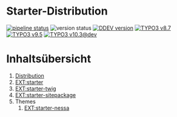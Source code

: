 # Starter-Distribution

[![pipeline status](https://gitlab.com/starterteam/team/base/badges/master/pipeline.svg)](https://gitlab.com/starterteam/team/base/commits/master)
![version status](https://img.shields.io/badge/version----DOCU-VERSION----blue)
[![DDEV version](https://img.shields.io/badge/DDEV-1.12.0-blue)](https://github.com/drud/ddev/releases/tag/v1.12.0)
[![TYPO3 v8.7](https://img.shields.io/badge/TYPO3-v8.7-orange)](https://get.typo3.org/)
[![TYPO3 v9.5](https://img.shields.io/badge/TYPO3-v9.5-orange)](https://get.typo3.org/)
[![TYPO3 v10.3@dev](https://img.shields.io/badge/TYPO3-10.3.@dev-orange)](https://get.typo3.org/)

# Inhaltsübersicht

1. [Distribution](base/index.md)
1. [EXT:starter](starter/index.md)
1. [EXT:starter-twig](starter_twig/index.md)
1. [EXT:starter-sitepackage](starter_sitepackage/index.md)
1. Themes
    1. [EXT:starter-nessa](starter_nessa/index.md)
